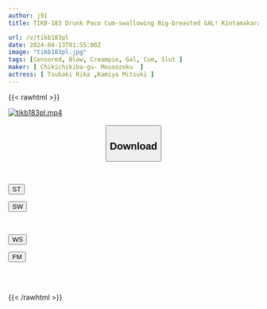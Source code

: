 ```yaml
---
author: j91
title: TIKB-183 Drunk Paco Cum-swallowing Big-breasted GAL! Kintamakarapo Slut Gets Fucked By The Demon Kawa Bitch At Night! Rika Tsubaki Mitsuki Maya

url: /v/tikb183pl
date: 2024-04-13T01:55:00Z
image: "tikb183pl.jpg"
tags: [Censored, Blow, Creampie, Gal, Cum, Slut	]
maker: [ Chikichikiba-gu- Mousozoku  ]
actress: [ Tsubaki Rika ,Kamiya Mitsuki ]
---
```



{{< rawhtml >}}

<div class="video" data-videoid="aZAwxorO67IxV41">
    <a href="javascript:;">
        <img src="/v/tikb183pl/tikb183pl.jpg" width="WIDTH" height="HEIGHT" alt="tikb183pl.mp4" loading="lazy">
    </a>
</div>

<script type="text/javascript" src="https://j91.asia/asset/on-demand-st.js"></script>

<br>
  <link rel="stylesheet" href="https://j91.asia/asset/bs5.css">
  
  <center>
  <button class="btn btn-primary" type="button" data-bs-toggle="collapse" data-bs-target=".multi-collapse" aria-expanded="false" aria-controls="multiCollapseExample1 multiCollapseExample2"><h2>Download</h2></button></center>
</p>
<div class="row">
  <div class="col">
    <div class="collapse multi-collapse" id="multiCollapseExample1">
      <div class="card card-body">
	      	      <br>
<div class="buttons">  
<p><a href="https://streamtape.to/v/aZAwxorO67IxV41" target="_blank"><button class="btn-hover color-3"><i class="fa fa-download"></i> ST</button></a></p>
<p><a href="https://asnwish.com/d8ea16oi8442" target="_blank"><button class="btn-hover color-2"><i class="fa fa-download"></i> SW</button></a></p></div>
    </div>
  </div>
</div>
  <div class="col">
    <div class="collapse multi-collapse" id="multiCollapseExample2">
      <div class="card card-body">
	      <br>
<div class="buttons">
<p><a href="https://wolfstream.tv/dimgzlwxmrt6"><button class="btn-hover color-9"><i class="fa fa-download"></i> WS</button></a></p>
<p><a href="https://filemoon.sx/d/jr67ixjlbpyn"><button class="btn-hover color-8"><i class="fa fa-download"></i> FM</button></a></p></div>
<br><br>
      </div>
    </div>
  </div>
</div>

{{< /rawhtml >}}